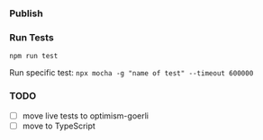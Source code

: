 ### Publish


### Run Tests
```npm run test```

Run specific test: ```npx mocha -g "name of test" --timeout 600000```


### TODO
- [ ] move live tests to optimism-goerli
- [ ] move to TypeScript
